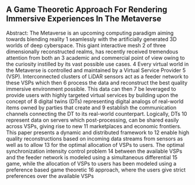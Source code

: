 ## A Game Theoretic Approach For Rendering Immersive Experiences In The Metaverse

Abstract: The Metaverse is an upcoming computing paradigm aiming towards blending reality 1
seamlessly with the artificially generated 3D worlds of deep cyberspace. This giant interactive mesh 2
of three dimensionally reconstructed realms, has recently received tremendous attention from both an 3
academic and commercial point of view owing to the curiosity instilled by its vast possible use cases. 4
Every virtual world in the Metaverse is controlled and maintained by a Virtual Service Provider 5
(VSP). Interconnected clusters of LiDAR sensors act as a feeder network to these VSPs which then 6
process the data and reconstruct the best quality immersive environment possible. This data can then 7
be leveraged to provide users with highly targeted virtual services by building upon the concept of 8
digital twins (DTs) representing digital analogs of real-world items owned by parties that create and 9
establish the communication channels connecting the DT to its real-world counterpart. Logically, DTs 10
represent data on servers which post-processing, can be shared easily across VSPs, giving rise to new 11
marketplaces and economic frontiers. This paper presents a dynamic and distributed framework to 12
enable high quality reconstructions based on incoming data streams from sensors as well as to allow 13
for the optimal allocation of VSPs to users. The optimal synchronization intensity control problem 14
between the available VSPs and the feeder network is modeled using a simultaneous differential 15
game, while the allocation of VSPs to users has been modeled using a preference based game theoretic 16
approach, where the users give strict preferences over the available VSPs